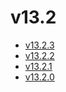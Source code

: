 # v13.2

- [v13.2.3](v13.2.3.ja.md)
- [v13.2.2](v13.2.2.ja.md)
- [v13.2.1](v13.2.1.ja.md)
- [v13.2.0](v13.2.0.ja.md)
